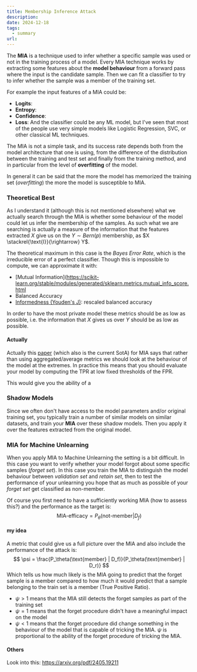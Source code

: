 ```yaml
---
title: Membership Inference Attack
description: 
date: 2024-12-18
tags:
  - summary
url:
---
```

The **MIA** is a technique used to infer whether a specific sample was used or not in the training process of a model. Every MIA technique works by extracting some features about the **model behaviour** from a forward pass where the input is the candidate sample. Then we can fit a classifier to try to infer whether the sample was a member of the training set.

For example the input features of a MIA could be:
- **Logits**: 
- **Entropy**: 
- **Confidence**: 
- **Loss**: 
And the classifier could be any ML model, but I've seen that most of the people use very simple models like Logistic Regression, SVC, or other classical ML techniques. 

The MIA is not a simple task, and its success rate depends both from the model architecture that one is using, from the difference of the distribution between the training and test set and finally from the training method, and in particular from the level of **overfitting** of the model.

In general it can be said that the more the model has memorized the training set (*overfitting*) the more the model is susceptible to MIA.

### Theoretical Best
As I understand it (although this is not mentioned elsewhere) what we actually search through the MIA is whether some behaviour of the model could let us infer the membership of the samples. As such what we are searching is actually a measure of the information that the features extracted $X$ give us on the $Y \sim Bern(p)$ membership, as $X \stackrel{\text{I}}{\rightarrow} Y$. 

The theoretical maximum in this case is the *Bayes Error Rate*, which is the irreducible error of a perfect classifier. Though this is impossible to compute, we can approximate it with:
- [Mutual Information](https://scikit-learn.org/stable/modules/generated/sklearn.metrics.mutual_info_score.html
- Balanced Accuracy
- [Informedness (Youden's J)](https://en.wikipedia.org/wiki/Youden%27s_J_statistic): rescaled balanced accuracy

In order to have the most private model these metrics should be as low as possible, i.e. the information that $X$ gives us over $Y$ should be as low as possible.

#### Actually
Actually this [paper](LiRA.md) (which also is the current SotA) for MIA says that rather than using aggregated/average metrics we should look at the behaviour of the model at the extremes. In practice this means that you should evaluate your model by computing the TPR at low fixed thresholds of the FPR. 

This would give you the ability of a

### Shadow Models
Since we often don't have access to the model parameters and/or original training set, you typically train a number of similar models on similar datasets, and train your **MIA** over these shadow models. Then you apply it over the features extracted from the original model. 

### MIA for Machine Unlearning
When you apply MIA to Machine Unlearning the setting is a bit difficult. In this case you want to verify whether your model forgot about some specific samples (*forget set*). In this case you train the MIA to distinguish the model behaviour between *validation set* and *retain set*, then to test the performance of your unlearning you hope that as much as possible of your *forget set* get classified as non-member. 

Of course you first need to have a sufficiently working MIA (how to assess this?) and the performance as the target is:
$$
\text{MIA-efficacy} = P_\theta(\text{not-member} | D_f)
$$

#### my idea
A metric that could give us a full picture over the MIA and also include the performance of the attack is:
$$
\psi = \frac{P_\theta(\text{member} | D_f)}{P_\theta(\text{member} | D_r)}
$$
Which tells us how much likely is the MIA going to predict that the forget sample is a member compared to how much it would predict that a sample belonging to the train set is a member (True Positive Ratio).
- $\psi > 1$ means that the MIA still detects the forget samples as part of the training set
- $\psi = 1$ means that the forget procedure didn't have a meaningful impact on the model
- $\psi < 1$ means that the forget procedure did change something in the behaviour of the model that is capable of tricking the MIA. $\psi$ is proportional to the ability of the forget procedure of tricking the MIA. 


#### Others
Look into this: https://arxiv.org/pdf/2405.19211